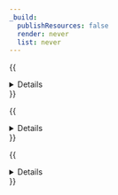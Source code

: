 ```yaml
---
_build:
  publishResources: false
  render: never
  list: never
---
```


{{<details header="Cloudflare Tunnel (HTTP / WebSockets)">}}

{{<render file="_cloudflare-tunnels-origin-description.md">}}

{{</details>}}

{{<details header="HTTP Header Validation">}}

Only allow traffic with specific (and secret) HTTP headers.

- **Security**: Moderately secure.
- **Availability**: All customers.
- **Challenges**:
  - Requires more configuration efforts on application- and server-side to accept those headers.
  - Basic authentication is vulnerable to replay attacks. Because basic authentication does not encrypt user credentials, it is important that traffic always be sent over an encrypted SSL session.
  - There might be valid use cases for a mismatch in SNI / Host headers such as through [Page Rules](/rules/page-rules/how-to/rewrite-host-headers/), [Load Balancing](/load-balancing/additional-options/override-http-host-headers/), or [Workers](/workers/runtime-apis/request/), which all offer HTTP Host Header overrides.
- **Process**:
    1. Use [Transform rules](/rules/transform/request-header-modification/) or [Workers](/workers/examples/alter-headers/) to add an HTTP Auth Header.
    2. Configure your origin server to restrict access based on the [HTTP Auth Header](/workers/examples/auth-with-headers/) (or perform [HTTP Basic Authentication](/workers/examples/basic-auth/)).
    3. Configure your origin server to restrict access based on the [HTTP Host Header](https://developer.mozilla.org/en-US/docs/Web/HTTP/Headers/Host). Specifically, only allow requests which contain expected HTTP Host Header values, and reject all other requests.

{{</details>}}

{{<details header="JSON Web Tokens (JWT) Validation">}}

Only allow traffic with the appropriate JWT.

- **Security**: Very secure.
- **Availability**: Some customers.
- **Challenges**:
  - Requires either installing incremental software or modifying application code.
  - Lots of manual work.
- **Resources**:
  - [Validate JWTs for an Access application](/cloudflare-one/identity/authorization-cookie/validating-json/)
  - [Validate JWTs for an API](/api-shield/security/jwt-validation/)

{{</details>}}
